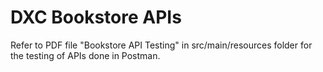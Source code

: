 # DXC Bookstore APIs

Refer to PDF file "Bookstore API Testing" in src/main/resources folder for the testing of APIs done in Postman. 

